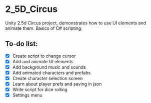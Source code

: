 # 2_5D_Circus
Unity 2.5d Circus project, demonstrates how to use UI elements and animate them. Basics of C# scripting.

## To-do list:
- [x] Create script to change cursor
- [x] Add and animate UI elements 
- [x] Add background music and sounds
- [x] Add animated characters and prefabs
- [x] Create character selection screen
- [x] Learn about player prefs and saving in json
- [x] Write script for dice rolling
- [x] Settings menu
